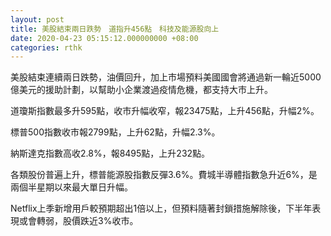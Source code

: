 ```yaml
---
layout: post
title: 美股結束兩日跌勢　道指升456點　科技及能源股向上
date: 2020-04-23 05:15:12.000000000 +08:00
categories: rthk
---
```


美股結束連續兩日跌勢，油價回升，加上市場預料美國國會將通過新一輪近5000億美元的援助計劃，以幫助小企業渡過疫情危機，都支持大市上升。

道瓊斯指數最多升595點，收市升幅收窄，報23475點，上升456點，升幅2%。

標普500指數收市報2799點，上升62點，升幅2.3%。

納斯達克指數高收2.8%，報8495點，上升232點。

各類股份普遍上升，標普能源股指數反彈3.6%。費城半導體指數急升近6%，是兩個半星期以來最大單日升幅。

Netflix上季新增用戶較預期超出1倍以上，但預料隨著封鎖措施解除後，下半年表現或會轉弱，股價跌近3%收市。
